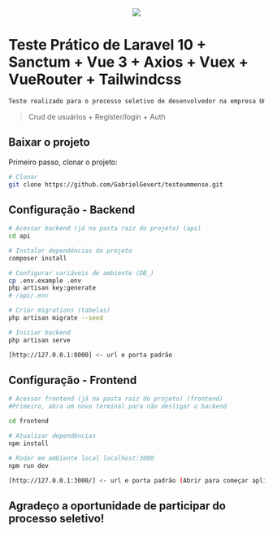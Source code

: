 <p align="center"><img src="https://www.ummense.com/img/header/ummense.png"></p>

# Teste Prático de Laravel 10 + Sanctum + Vue 3 + Axios + Vuex + VueRouter + Tailwindcss

``` bash
Teste realizado para o processo seletivo de desenvolvedor na empresa Ummense.
```

> Crud de usuários + Register/login + Auth

## Baixar o projeto
Primeiro passo, clonar o projeto:
``` bash
# Clonar
git clone https://github.com/GabrielGevert/testeummense.git

```

## Configuração - Backend

``` bash
# Acessar backend (já na pasta raiz do projeto) (api)
cd api

# Instalar dependências do projeto
composer install

# Configurar variáveis de ambiente (DB_)
cp .env.example .env
php artisan key:generate
# /api/.env

# Criar migrations (tabelas)
php artisan migrate --seed

# Iniciar backend
php artisan serve

[http://127.0.0.1:8000] <- url e porta padrão
```


## Configuração - Frontend
``` bash
# Acessar frontend (já na pasta raiz do projeto) (frontend)
#Primeiro, abra um novo terminal para não desligar o backend

cd frontend

# Atualizar dependências
npm install

# Rodar em ambiente local localhost:3000
npm run dev

[http://127.0.0.1:3000/] <- url e porta padrão (Abrir para começar aplicação)
```

## Agradeço a oportunidade de participar do processo seletivo!
